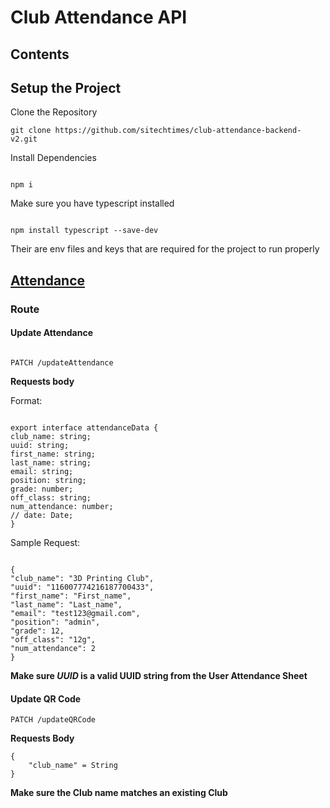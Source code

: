 # Club Attendance API

## Contents

## Setup the Project

Clone the Repository

```
git clone https://github.com/sitechtimes/club-attendance-backend-v2.git
```

Install Dependencies

```

npm i

```

Make sure you have typescript installed

```

npm install typescript --save-dev

```

Their are env files and keys that are required for the project to run properly

## [Attendance](src/middleware/club/attendance.ts)

### Route

#### Update Attendance

```

PATCH /updateAttendance

```

**Requests body**

Format:

```

export interface attendanceData {
club_name: string;
uuid: string;
first_name: string;
last_name: string;
email: string;
position: string;
grade: number;
off_class: string;
num_attendance: number;
// date: Date;
}

```

Sample Request:

```

{
"club_name": "3D Printing Club",
"uuid": "116007774216187700433",
"first_name": "First_name",
"last_name": "Last_name",
"email": "test123@gmail.com",
"position": "admin",
"grade": 12,
"off_class": "12g",
"num_attendance": 2
}

```

**Make sure _UUID_ is a valid UUID string from the User Attendance Sheet**

#### Update QR Code

```
PATCH /updateQRCode
```

**Requests Body**

```
{
    "club_name" = String
}
```

**Make sure the Club name matches an existing Club**
